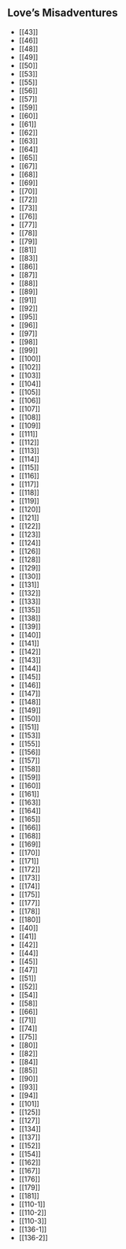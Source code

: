 ## Love’s Misadventures
- [[43]]
- [[46]]
- [[48]]
- [[49]]
- [[50]]
- [[53]]
- [[55]]
- [[56]]
- [[57]]
- [[59]]
- [[60]]
- [[61]]
- [[62]]
- [[63]]
- [[64]]
- [[65]]
- [[67]]
- [[68]]
- [[69]]
- [[70]]
- [[72]]
- [[73]]
- [[76]]
- [[77]]
- [[78]]
- [[79]]
- [[81]]
- [[83]]
- [[86]]
- [[87]]
- [[88]]
- [[89]]
- [[91]]
- [[92]]
- [[95]]
- [[96]]
- [[97]]
- [[98]]
- [[99]]
- [[100]]
- [[102]]
- [[103]]
- [[104]]
- [[105]]
- [[106]]
- [[107]]
- [[108]]
- [[109]]
- [[111]]
- [[112]]
- [[113]]
- [[114]]
- [[115]]
- [[116]]
- [[117]]
- [[118]]
- [[119]]
- [[120]]
- [[121]]
- [[122]]
- [[123]]
- [[124]]
- [[126]]
- [[128]]
- [[129]]
- [[130]]
- [[131]]
- [[132]]
- [[133]]
- [[135]]
- [[138]]
- [[139]]
- [[140]]
- [[141]]
- [[142]]
- [[143]]
- [[144]]
- [[145]]
- [[146]]
- [[147]]
- [[148]]
- [[149]]
- [[150]]
- [[151]]
- [[153]]
- [[155]]
- [[156]]
- [[157]]
- [[158]]
- [[159]]
- [[160]]
- [[161]]
- [[163]]
- [[164]]
- [[165]]
- [[166]]
- [[168]]
- [[169]]
- [[170]]
- [[171]]
- [[172]]
- [[173]]
- [[174]]
- [[175]]
- [[177]]
- [[178]]
- [[180]]
- [[40]]
- [[41]]
- [[42]]
- [[44]]
- [[45]]
- [[47]]
- [[51]]
- [[52]]
- [[54]]
- [[58]]
- [[66]]
- [[71]]
- [[74]]
- [[75]]
- [[80]]
- [[82]]
- [[84]]
- [[85]]
- [[90]]
- [[93]]
- [[94]]
- [[101]]
- [[125]]
- [[127]]
- [[134]]
- [[137]]
- [[152]]
- [[154]]
- [[162]]
- [[167]]
- [[176]]
- [[179]]
- [[181]]
- [[110-1]]
- [[110-2]]
- [[110-3]]
- [[136-1]]
- [[136-2]]
